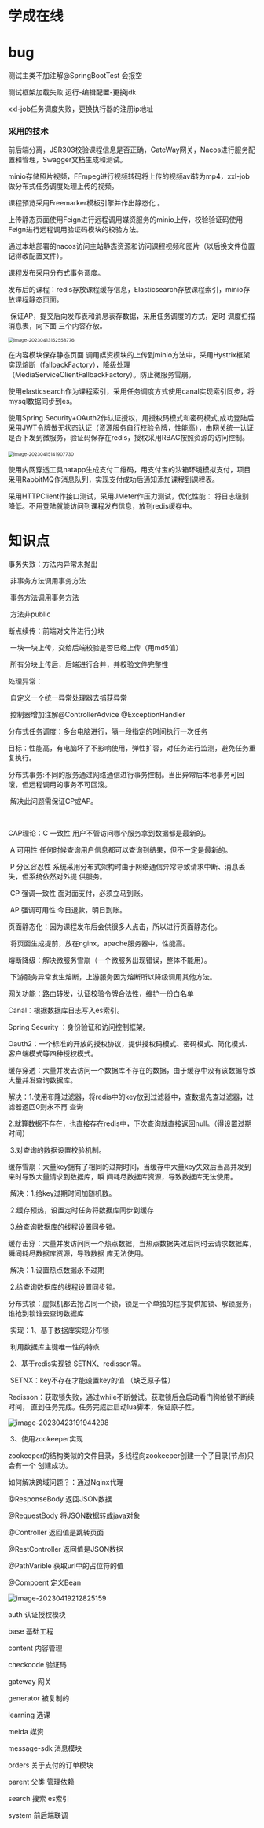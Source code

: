 # 			学成在线

# bug

测试主类不加注解@SpringBootTest 会报空

测试框架加载失败 运行-编辑配置-更换jdk



xxl-job任务调度失败，更换执行器的注册ip地址



### 采用的技术

前后端分离，JSR303校验课程信息是否正确，GateWay网关，Nacos进行服务配置和管理，Swagger文档生成和测试。

minio存储照片视频，FFmpeg进行视频转码将上传的视频avi转为mp4，xxl-job做分布式任务调度处理上传的视频。

课程预览采用Freemarker模板引擎并作出静态化 。

上传静态页面使用Feign进行远程调用媒资服务的minio上传，校验验证码使用Feign进行远程调用验证码模块的校验方法。

通过本地部署的nacos访问主站静态资源和访问课程视频和图片（以后换文件位置记得改配置文件）。

课程发布采用分布式事务调度。

发布后的课程：redis存放课程缓存信息，Elasticsearch存放课程索引，minio存放课程静态页面。

​							保证AP，提交后向发布表和消息表存数据，采用任务调度的方式，定时 调度扫描消息表，向下面							三个内容存放。

<img src="学成在线.assets/image-20230413152558776.png" alt="image-20230413152558776" style="zoom: 67%;" />

在内容模块保存静态页面 调用媒资模块的上传到minio方法中，采用Hystrix框架实现熔断（fallbackFactory），降级处理（MediaServiceClientFallbackFactory）。防止微服务雪崩。

使用elasticsearch作为课程索引，采用任务调度方式使用canal实现索引同步，将mysql数据同步到es。

使用Spring Security+OAuth2作认证授权，用授权码模式和密码模式,成功登陆后采用JWT令牌做无状态认证（资源服务自行校验令牌，性能高），由网关统一认证是否下发到微服务，验证码保存在redis，授权采用RBAC按照资源的访问控制。

​                                          		<img src="学成在线.assets/image-20230415141907730.png" alt="image-20230415141907730" style="zoom:67%;" />

使用内网穿透工具natapp生成支付二维码，用支付宝的沙箱环境模拟支付，项目采用RabbitMQ作消息队列，实现支付成功后通知添加课程到课程表。

采用HTTPClient作接口测试，采用JMeter作压力测试，优化性能： 将日志级别降低。不用登陆就能访问到课程发布信息，放到redis缓存中。

# 知识点

事务失效：方法内异常未抛出

​					非事务方法调用事务方法

​					事务方法调用事务方法

​					方法非public



断点续传：前端对文件进行分块

​					一块一块上传，交给后端校验是否已经上传（用md5值）

​					所有分块上传后，后端进行合并，并校验文件完整性



处理异常：

​				自定义一个统一异常处理器去捕获异常

​				控制器增加注解@ControllerAdvice @ExceptionHandler



分布式任务调度：多台电脑进行，隔一段指定的时间执行一次任务

​					目标：性能高，有电脑坏了不影响使用，弹性扩容，对任务进行监测，避免任务重复执行。



分布式事务:不同的服务通过网络通信进行事务控制。当出异常后本地事务可回滚，但远程调用的事务不可回滚。

​					解决此问题需保证CP或AP。 

​					

CAP理论：C 一致性 用户不管访问哪个服务拿到数据都是最新的。

​				   A 可用性 任何时候查询用户信息都可以查询到结果，但不一定是最新的。

​				   P 分区容忍性 系统采用分布式架构时由于网络通信异常导致请求中断、消息丢失，但系统依然对外提										  供服务。

​				  CP 强调一致性 面对面支付，必须立马到账。

​				  AP 强调可用性 今日退款，明日到账。



页面静态化：因为课程发布后会供很多人点击，所以进行页面静态化。

​						将页面生成提前，放在nginx，apache服务器中，性能高。

熔断降级：解决微服务雪崩（一个微服务出现错误，整体不能用）。

​					下游服务异常发生熔断，上游服务因为熔断所以降级调用其他方法。

网关功能：路由转发，认证校验令牌合法性，维护一份白名单



Canal：根据数据库日志写入es索引。



Spring Security ：身份验证和访问控制框架。

Oauth2：一个标准的开放的授权协议，提供授权码模式、密码模式、简化模式、客户端模式等四种授权模式。



缓存穿透：大量并发去访问一个数据库不存在的数据，由于缓存中没有该数据导致大量并发查询数据库。

​				解决：1.使用布隆过滤器，将redis中的key放到过滤器中，查数据先查过滤器，过滤器返回0则永不再									查询

​								 2.就算数据不存在，也直接存在redis中，下次查询就直接返回null。（得设置过期时间）

​								 3.对查询的数据设置校验机制。								

缓存雪崩：大量key拥有了相同的过期时间，当缓存中大量key失效后当高并发到来时导致大量请求到数据库，瞬					间耗尽数据库资源，导致数据库无法使用。

​					解决：1.给key过期时间加随机数。

​								2.缓存预热，设置定时任务将数据库同步到缓存

​								3.给查询数据库的线程设置同步锁。

缓存击穿：大量并发访问同一个热点数据，当热点数据失效后同时去请求数据库，瞬间耗尽数据库资源，导致数据					库无法使用。

​					解决：1.设置热点数据永不过期

​								2.给查询数据库的线程设置同步锁。



分布式锁：虚拟机都去抢占同一个锁，锁是一个单独的程序提供加锁、解锁服务，谁抢到锁谁去查询数据库

​				    实现：1、基于数据库实现分布锁

​										利用数据库主键唯一性的特点

​								2、基于redis实现锁 SETNX、redisson等。

​									 	SETNX：key不存在才能设置key的值 （缺乏原子性）

​										 Redisson：获取锁失败，通过while不断尝试。获取锁后会启动看门狗给锁不断续时间，															直到任务完成。任务完成后启动lua脚本，保证原子性。

![image-20230423191944298](学成在线.assets/image-20230423191944298.png)

​								3、使用zookeeper实现

​										zookeeper的结构类似的文件目录，多线程向zookeeper创建一个子目录(节点)只会有一个										创建成功。



如何解决跨域问题？：通过Nginx代理





@ResponseBody 返回JSON数据

@RequestBody 将JSON数据转成java对象

@Controller 返回值是跳转页面

@RestController 返回值是JSON数据

@PathVarible 获取url中的占位符的值

@Compoent 定义Bean







![image-20230419212825159](学成在线.assets/image-20230419212825159.png)

auth 认证授权模块

base 基础工程

content 内容管理

checkcode 验证码

gateway 网关

generator 被复制的	

learning 选课

meida 媒资

message-sdk 消息模块

orders 关于支付的订单模块

parent 父类 管理依赖

search 搜索 es索引

system 前后端联调
